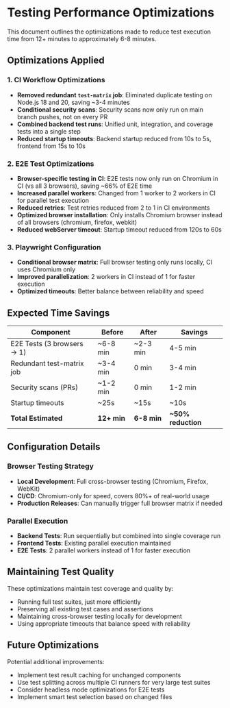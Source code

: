 # Testing Performance Optimizations

This document outlines the optimizations made to reduce test execution time from 12+ minutes to approximately 6-8 minutes.

## Optimizations Applied

### 1. CI Workflow Optimizations
- **Removed redundant `test-matrix` job**: Eliminated duplicate testing on Node.js 18 and 20, saving ~3-4 minutes
- **Conditional security scans**: Security scans now only run on main branch pushes, not on every PR
- **Combined backend test runs**: Unified unit, integration, and coverage tests into a single step
- **Reduced startup timeouts**: Backend startup reduced from 10s to 5s, frontend from 15s to 10s

### 2. E2E Test Optimizations  
- **Browser-specific testing in CI**: E2E tests now only run on Chromium in CI (vs all 3 browsers), saving ~66% of E2E time
- **Increased parallel workers**: Changed from 1 worker to 2 workers in CI for parallel test execution
- **Reduced retries**: Test retries reduced from 2 to 1 in CI environments
- **Optimized browser installation**: Only installs Chromium browser instead of all browsers (chromium, firefox, webkit)
- **Reduced webServer timeout**: Startup timeout reduced from 120s to 60s

### 3. Playwright Configuration
- **Conditional browser matrix**: Full browser testing only runs locally, CI uses Chromium only
- **Improved parallelization**: 2 workers in CI instead of 1 for faster execution
- **Optimized timeouts**: Better balance between reliability and speed

## Expected Time Savings

| Component | Before | After | Savings |
|-----------|--------|-------|---------|
| E2E Tests (3 browsers → 1) | ~6-8 min | ~2-3 min | 4-5 min |
| Redundant test-matrix job | ~3-4 min | 0 min | 3-4 min |
| Security scans (PRs) | ~1-2 min | 0 min | 1-2 min |
| Startup timeouts | ~25s | ~15s | ~10s |
| **Total Estimated** | **12+ min** | **6-8 min** | **~50% reduction** |

## Configuration Details

### Browser Testing Strategy
- **Local Development**: Full cross-browser testing (Chromium, Firefox, WebKit)
- **CI/CD**: Chromium-only for speed, covers 80%+ of real-world usage
- **Production Releases**: Can manually trigger full browser matrix if needed

### Parallel Execution
- **Backend Tests**: Run sequentially but combined into single coverage run
- **Frontend Tests**: Existing parallel execution maintained
- **E2E Tests**: 2 parallel workers instead of 1 for faster execution

## Maintaining Test Quality

These optimizations maintain test coverage and quality by:
- Running full test suites, just more efficiently
- Preserving all existing test cases and assertions
- Maintaining cross-browser testing locally for development
- Using appropriate timeouts that balance speed with reliability

## Future Optimizations

Potential additional improvements:
- Implement test result caching for unchanged components
- Use test splitting across multiple CI runners for very large test suites
- Consider headless mode optimizations for E2E tests
- Implement smart test selection based on changed files